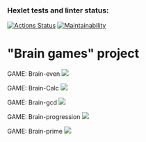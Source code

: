 ### Hexlet tests and linter status:
[![Actions Status](https://github.com/pozalek/frontend-project-44/workflows/hexlet-check/badge.svg)](https://github.com/pozalek/frontend-project-44/actions)
[![Maintainability](https://api.codeclimate.com/v1/badges/3a5508b09e7feaa12594/maintainability)](https://codeclimate.com/github/pozalek/frontend-project-44/maintainability)

<h1>"Brain games" project</h1>

GAME: Brain-even
<a href="https://asciinema.org/a/HWyt24ZSvlMA4UnQ07ZaEIFVl" target="_blank"><img src="https://asciinema.org/a/HWyt24ZSvlMA4UnQ07ZaEIFVl.svg" /></a>

GAME: Brain-Calc
<a href="https://asciinema.org/a/c8NAz5HnV7RqXBcQDAT70JlHZ" target="_blank"><img src="https://asciinema.org/a/c8NAz5HnV7RqXBcQDAT70JlHZ.svg" /></a>

GAME: Brain-gcd
<a href="https://asciinema.org/a/7UF3RyvhKMqZKXEwARhjlTEkg" target="_blank"><img src="https://asciinema.org/a/7UF3RyvhKMqZKXEwARhjlTEkg.svg" /></a>

GAME: Brain-progression
<a href="https://asciinema.org/a/b2vf0CgCyohfjfD179aClN6J8" target="_blank"><img src="https://asciinema.org/a/b2vf0CgCyohfjfD179aClN6J8.svg" /></a>

GAME: Brain-prime
<a href="https://asciinema.org/a/Crk0PoReWfoSUJOsnLvpzjIRN" target="_blank"><img src="https://asciinema.org/a/Crk0PoReWfoSUJOsnLvpzjIRN.svg" /></a>
